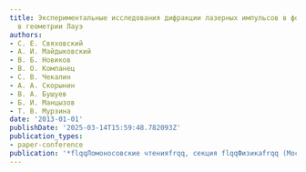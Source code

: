```yaml
---
title: Экспериментальные исследования дифракции лазерных импульсов в фотонных кристаллах
  в геометрии Лауэ
authors:
- С. Е. Свяховский
- А. И. Майдыковский
- В. Б. Новиков
- В. О. Компанец
- С. В. Чекалин
- А. А. Скорынин
- В. А. Бушуев
- Б. И. Манцызов
- Т. В. Мурзина
date: '2013-01-01'
publishDate: '2025-03-14T15:59:48.782093Z'
publication_types:
- paper-conference
publication: '*flqqЛомоносовские чтенияfrqq, секция flqqФизикаfrqq (Москва, МГУ, 2013,  http://www.msu.ru/science/lom-read/2013/phys.html*'
---
```

